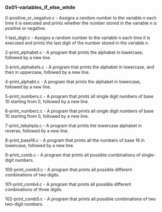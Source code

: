 ### 0x01-variables_if_else_while


0-positive_or_negative.c - Assigns a random number to the variable n each time it is executed and prints whether the number stored in the variable n is positive or negative.

1-last_digit.c - Assigns a random number to the variable n each time it is executed and prints the last digit of the number stored in the variable n.

2-print_alphabet.c - A program that prints the alphabet in lowercase, followed by a new line.

3-print_alphabets.c - A program that prints the alphabet in lowercase, and then in uppercase, followed by a new line.

4-print_alphabt.c - A program that prints the alphabet in lowercase, followed by a new line.

5-print_numbers.c - A program that prints all single digit numbers of base 10 starting from 0, followed by a new line.

6-print_numberz.c - A program that prints all single digit numbers of base 10 starting from 0, followed by a new line.

7-print_tebahpla.c - A program that prints the lowercase alphabet in reverse, followed by a new line.

8-print_base16.c - A program that prints all the numbers of base 16 in lowercase, followed by a new line.

9-print_comb.c - A program that prints all possible combinations of single-digit numbers.

100-print_comb3.c - A program that prints all possible different combinations of two digits.

101-print_comb4.c - A program that prints all possible different combinations of three digits.

102-print_comb5.c - A program that prints all possible combinations of two two-digit numbers.

